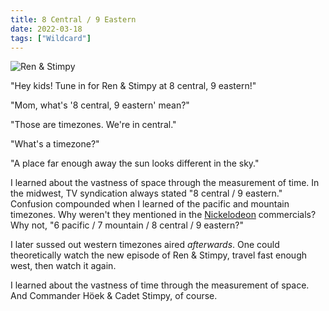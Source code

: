 ```yaml
---
title: 8 Central / 9 Eastern
date: 2022-03-18
tags: ["Wildcard"]
---
```


![Ren & Stimpy](/images/ren-and-stimpy.jpg)

"Hey kids! Tune in for Ren & Stimpy at 8 central, 9 eastern!"

"Mom, what's '8 central, 9 eastern' mean?"<!--x-->

"Those are timezones. We're in central."

"What's a timezone?"

"A place far enough away the sun looks different in the sky."

I learned about the vastness of space through the measurement of time. In the midwest, TV syndication always stated "8 central / 9 eastern." Confusion compounded when I learned of the pacific and mountain timezones. Why weren't they mentioned in the [Nickelodeon](https://en.wikipedia.org/wiki/Nickelodeon) commercials? Why not, "6 pacific / 7 mountain / 8 central / 9 eastern?"

I later sussed out western timezones aired _afterwards_. One could theoretically watch the new episode of Ren & Stimpy, travel fast enough west, then watch it again.

I learned about the vastness of time through the measurement of space. And Commander Höek & Cadet Stimpy, of course.
